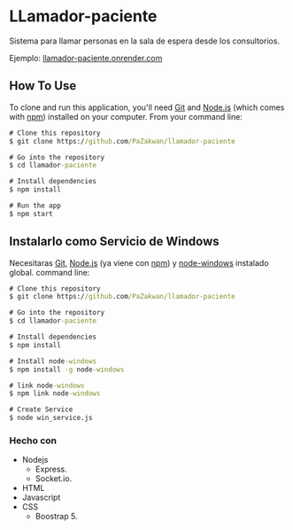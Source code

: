 # LLamador-paciente

Sistema para llamar personas en la sala de espera desde los consultorios.

Ejemplo: [llamador-paciente.onrender.com](https://llamador-paciente.onrender.com/)

## How To Use

To clone and run this application, you'll need [Git](https://git-scm.com) and [Node.js](https://nodejs.org/en/download/) (which comes with [npm](http://npmjs.com)) installed on your computer. From your command line:

```bat
# Clone this repository
$ git clone https://github.com/PaZakwan/llamador-paciente

# Go into the repository
$ cd llamador-paciente

# Install dependencies
$ npm install

# Run the app
$ npm start
```

## Instalarlo como Servicio de Windows

Necesitaras [Git](https://git-scm.com), [Node.js](https://nodejs.org/en/download/) (ya viene con [npm](http://npmjs.com)) y [node-windows](https://www.npmjs.com/package/node-windows) instalado global.
command line:

```bat
# Clone this repository
$ git clone https://github.com/PaZakwan/llamador-paciente

# Go into the repository
$ cd llamador-paciente

# Install dependencies
$ npm install

# Install node-windows
$ npm install -g node-windows

# link node-windows
$ npm link node-windows

# Create Service
$ node win_service.js
```

### Hecho con

- Nodejs
  - Express.
  - Socket.io.
- HTML
- Javascript
- CSS
  - Boostrap 5.
